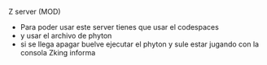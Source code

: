 Z server (MOD)
- Para poder usar este server tienes que usar el codespaces
- y usar el archivo de phyton
- si se llega apagar buelve ejecutar el phyton y sule estar jugando con la consola
Zking informa

